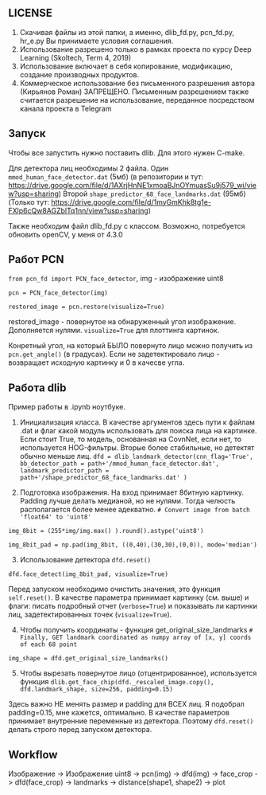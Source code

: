 ## LICENSE
1. Скачивая файлы из этой папки, а именно, dlib_fd.py, pcn_fd.py, hr_e.py Вы принимаете условия соглашения.
2. Использование разрешено только в рамках проекта по курсу Deep Learning (Skoltech, Term 4, 2019) 
3. Использование включает в себя копирование, модификацию, создание производных продуктов. 
4. Коммерческое использование без письменного разрешения автора (Кирьянов Роман) ЗАПРЕЩЕНО. Письменным разрешением также считается разрешение на использование, переданное посредством канала проекта в Telegram


## Запуск
Чтобы все запустить нужно поставить dlib. Для этого нужен C-make.

Для детектора лиц необходимы 2 файла. 
Один `mmod_human_face_detector.dat` (5мб)
(в репозитории и тут: https://drive.google.com/file/d/1AXrjHnNE1xmoaBJnOYmuasSu9j579_wi/view?usp=sharing)
Второй `shape_predictor_68_face_landmarks.dat` (95мб)
(Только тут: https://drive.google.com/file/d/1myGmKhk8tg1e-FXlp6cQw8AGZblTq1nn/view?usp=sharing)

Также необходим файл dlib_fd.py с классом. 
Возможно, потребуется обновить openCV, у меня от 4.3.0

## Работ PCN
`from pcn_fd import PCN_face_detector`,  img - изображение uint8

`pcn = PCN_face_detector(img)`

`restored_image = pcn.restore(visualize=True)`

restored_image - повернутое на обнаруженный угол изображение. Дополняется нулями. 
`visualize=True` для плоттинга картинок.

Конретный угол, на который БЫЛО повернуто лицо можно получить из `pcn.get_angle()` (в градусах).  Если не задетектировало лицо - возвращает исходную картинку и 0 в качесве угла. 


## Работа dlib
Пример работы в .ipynb ноутбуке. 
1. Инициализация класса. В качестве аргументов здесь пути к файлам .dat и флаг какой модуль использовать для поиска лица на картинке.
Если стоит True, то модель, основанная на CovnNet, если нет, то используется HOG-фильтры. Вторые более стабильные, но детектят обычно меньше лиц. 
`dfd = dlib_landmark_detector(cnn_flag='True', 
                             bb_detector_path = path+'/mmod_human_face_detector.dat', 
                             landmark_predictor_path = path+'/shape_predictor_68_face_landmarks.dat' )`

2. Подготовка изображения. На вход принимает 8битную картинку. Padding лучше делать медианой, но не нулями. Тогда челюсть располагается более менее адекватно. 
`# Convert image from batch 'float64' to 'uint8'`

`img_8bit = (255*img/img.max() ).round().astype('uint8')`

`img_8bit_pad = np.pad(img_8bit, ((0,40),(30,30),(0,0)), mode='median')`

3. Использование детектора
`dfd.reset()`

`dfd.face_detect(img_8bit_pad, visualize=True)`

Перед запуском необходимо очистить значения, это функция `self.reset()`. В качестве параметра принимает картинку (см. выше) и флаги: писать подробный отчет (`verbose=True`) и показывать ли картинки лиц, задетектированных точек (`visualize=True`).

4. Чтобы получить координаты - функция get_original_size_landmarks
`# Finally, GET landmark coordinated as numpy array of [x, y] coords of each 68 point`

`img_shape = dfd.get_original_size_landmarks()`

5. Чтобы вырезать повернутое лицо (отцентрированное), используется функция 
`dlib.get_face_chip(dfd._rescaled_image.copy(), dfd.landmark_shape, size=256, padding=0.15)`

Здесь важно НЕ менять размер и padding для ВСЕХ лиц. Я подобрал padding=0.15, мне кажется, оптимально. 
В качестве параметров принимает внутренние переменные из детектора. Поэтому `dfd.reset()` делать строго перед запуском детектора.

## Workflow
Изображение -> Изображение uint8 -> pcn(img) -> dfd(img) -> face_crop -> dfd(face_crop) -> landmarks -> distance(shape1, shape2) -> plot

